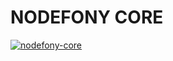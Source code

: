  # NODEFONY CORE

[![nodefony-core](https://github.com/nodefony/nodefony-core/actions/workflows/node.js.yml/badge.svg)](https://github.com/nodefony/nodefony-core/actions/workflows/node.js.yml)
